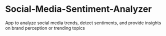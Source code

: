 # Social-Media-Sentiment-Analyzer
App to analyze social media trends, detect sentiments, and provide insights on brand perception or trending topics
